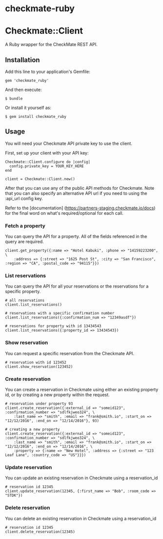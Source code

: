 checkmate-ruby
==============


# Checkmate::Client

A Ruby wrapper for the CheckMate REST API.

## Installation

Add this line to your application's Gemfile:

    gem 'checkmate_ruby'

And then execute:

    $ bundle

Or install it yourself as:

    $ gem install checkmate_ruby

## Usage

You will need your Checkmate API private key to use the client.

First, set up your client with your API key:

    Checkmate::Client.configure do |config|
      config.private_key = YOUR_KEY_HERE
    end

    client = Checkmate::Client.new()

After that you can use any of the public API methods for Checkmate.  Note that you
can also specify an alternative API url if you need to using the :api_url config
key.

Refer to the [documentation] (https://partners-staging.checkmate.io/docs) for the final word on what's
required/optional for each call.

### Fetch a property

You can query the API for a property. All of the fields referenced in the query are required.

    client.get_property({:name => "Hotel Kabuki", :phone => "14159223200", \
        :address => {:street => "1625 Post St", :city => "San Francisco", :region => "CA", :postal_code => "94115"}})

### List reservations

You can query the API for all your reservations or the reservations for a specific property.

    # all reservations
    client.list_reservations()

    # reservations with a specific confirmation number
    client.list_reservations({:confirmation_num => "12349asdf"})

    # reservations for property with id 13434543
    client.list_reservations({:property_id => 13434543})

### Show reservation

You can request a specific reservation from the Checkmate API.

    # reservation with id 123452  
    client.show_reservation(123452)

### Create reservation

You can create a reservation in Checkmate using either an existing property id, or by
creating a new property within the request.

    # reservation under property 93
    client.create_reservation({:external_id => "someid123", :confirmation_number => "sdlfkjweo324", \
        :last_name => "smith", :email => "frank@smith.io", :start_on => "12/12/2016", :end_on => "12/14/2016"}, 93)

    # creating a new property
    client.create_reservation({:external_id => "someid123", :confirmation_number => "sdlfkjweo324", \
        :last_name => "smith", :email => "frank@smith.io", :start_on => "12/12/2016", :end_on => "12/14/2016", \
        :property => {:name => "New Hotel", :address => {:street => "123 Leaf Lane", :country_code => "US"}}})

### Update reservation

You can update an existing reservation in Checkmate using a reservation_id

    # reservation id 12345
    client.update_reservation(12345, {:first_name => "Bob", :room_code => "STDK"})

### Delete reservation

You can delete an existing reservation in Checkmate using a reservation_id

    # reservation id 12345
    client.delete_reservation(12345)
